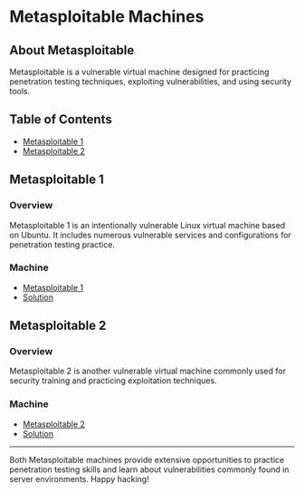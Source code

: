 # Metasploitable Machines

## About Metasploitable

Metasploitable is a vulnerable virtual machine designed for practicing penetration testing techniques, exploiting vulnerabilities, and using security tools.

## Table of Contents

- [Metasploitable 1](#metasploitable-1)
- [Metasploitable 2](#metasploitable-2)

## Metasploitable 1

### Overview

Metasploitable 1 is an intentionally vulnerable Linux virtual machine based on Ubuntu. It includes numerous vulnerable services and configurations for penetration testing practice.

### Machine

- [Metasploitable 1](https://www.vulnhub.com/entry/metasploitable-1,28/)
- [Solution](/Metasploitable%201/)

## Metasploitable 2

### Overview

Metasploitable 2 is another vulnerable virtual machine commonly used for security training and practicing exploitation techniques.

### Machine

- [Metasploitable 2](https://www.vulnhub.com/entry/metasploitable-2,29/)
- [Solution](/Metasploitable%202/)

---

Both Metasploitable machines provide extensive opportunities to practice penetration testing skills and learn about vulnerabilities commonly found in server environments. Happy hacking!
